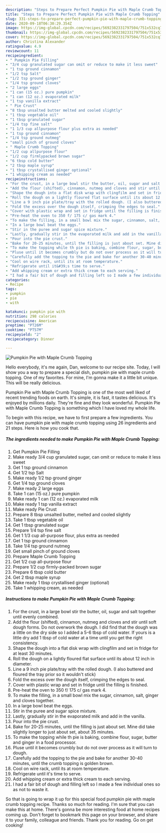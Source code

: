 ```yaml
---
description: "Steps to Prepare Perfect Pumpkin Pie with Maple Crumb Topping"
title: "Steps to Prepare Perfect Pumpkin Pie with Maple Crumb Topping"
slug: 331-steps-to-prepare-perfect-pumpkin-pie-with-maple-crumb-topping
date: 2020-09-18T06:30:29.354Z
image: https://img-global.cpcdn.com/recipes/5692382331797504/751x532cq70/pumpkin-pie-with-maple-crumb-topping-recipe-main-photo.jpg
thumbnail: https://img-global.cpcdn.com/recipes/5692382331797504/751x532cq70/pumpkin-pie-with-maple-crumb-topping-recipe-main-photo.jpg
cover: https://img-global.cpcdn.com/recipes/5692382331797504/751x532cq70/pumpkin-pie-with-maple-crumb-topping-recipe-main-photo.jpg
author: Christina Alexander
ratingvalue: 4.9
reviewcount: 11
recipeingredient:
- " Pumpkin Pie Filling"
- "3/4 cup granulated sugar can omit or reduce to make it less sweet"
- "1 tsp ground cinnamon"
- "1/2 tsp Salt"
- "1/2 tsp ground ginger"
- "1/4 tsp ground cloves"
- "2 large eggs"
- "1 can (15 oz.) pure pumpkin"
- "1 can (12 oz.) evaporated milk"
- "1 tsp vanilla extract"
- " Pie Crust"
- "8 tbsp unsalted butter melted and cooled slightly"
- "1 tbsp vegetable oil"
- "1 tbsp granulated sugar"
- "1/4 tsp fine salt"
- "1 1/3 cup allpurpose flour plus extra as needed"
- "1 tsp ground cinnamon"
- "1/4 tsp ground nutmeg"
- "small pinch of ground cloves"
- " Maple Crumb Topping"
- "1/2 cup allpurpose flour"
- "1/2 cup firmlypacked brown sugar"
- "6 tbsp cold butter"
- "2 tbsp maple syrup"
- "1 tbsp crystallised ginger optional"
- "1 whipping cream as needed"
recipeinstructions:
- "For the crust, in a large bowl stir the butter, oil, sugar and salt together until evenly combined."
- "Add the flour (shifted), cinnamon, nutmeg and cloves and stir until soft dough forms. Do not overwork the dough. I did find that the dough was a little on the dry side so I added a 5-6 tbsp of cold water. If yours is a little dry add 1 tbsp of cold water at a time until you get the right consistency."
- "Shape the dough into a flat disk wrap with clingfilm and set in fridge for at least 30 minutes."
- "Roll the dough on a lightly floured flat surface until its about 12 inch in diameter."
- "Line a 9 inch pie plate/tray with the rolled dough. (I also buttered and floured the tray prior so it wouldn&#39;t stick)"
- "Fold the excess over the dough itself, crimping the edges to seal."
- "Cover with plastic wrap and set in fridge until the filling is finished."
- "Pre-heat the oven to 350 f/ 175 c/ gas mark 4."
- "To make the filling, in a small bowl mix the sugar, cinnamon, salt, ginger and cloves together."
- "In a large bowl beat the eggs."
- "Stir in the puree and sugar spice mixture."
- "Lastly, gradually stir in the evaporated milk and add in the vanilla."
- "Pour into the pie crust."
- "Bake for 20-25 minutes, until the filling is just about set. Mine did take slightly longer to just about set, about 35 minutes."
- "To make the topping while th pie is baking, combine flour, sugar, butter and ginger in a food processor."
- "Pluse until it becomes crumbly but do not over process as it will turn to dough."
- "Carefully add the topping to the pie and bake for another 30-40 minutes, until the crumb topping is golden brown."
- "Cool on wire rack, until its at room temperature."
- "Refrigerate until it&#39;s time to serve."
- "Add whipping cream or extra thick cream to each serving."
- "I had a fair bit of dough and filling left so I made a few individual ones so as not to waste it."
categories:
- Recipe
tags:
- pumpkin
- pie
- with

katakunci: pumpkin pie with 
nutrition: 298 calories
recipecuisine: American
preptime: "PT26M"
cooktime: "PT57M"
recipeyield: "2"
recipecategory: Dinner

---
```



![Pumpkin Pie with Maple Crumb Topping](https://img-global.cpcdn.com/recipes/5692382331797504/751x532cq70/pumpkin-pie-with-maple-crumb-topping-recipe-main-photo.jpg)

Hello everybody, it's me again, Dan, welcome to our recipe site. Today, I will show you a way to prepare a special dish, pumpkin pie with maple crumb topping. One of my favorites. For mine, I'm gonna make it a little bit unique. This will be really delicious.

Pumpkin Pie with Maple Crumb Topping is one of the most well liked of recent trending foods on earth. It's simple, it is fast, it tastes delicious. It's enjoyed by millions daily. They're fine and they look wonderful. Pumpkin Pie with Maple Crumb Topping is something which I have loved my whole life.




To begin with this recipe, we have to first prepare a few ingredients. You can have pumpkin pie with maple crumb topping using 26 ingredients and 21 steps. Here is how you cook that.

<!--inarticleads1-->

##### The ingredients needed to make Pumpkin Pie with Maple Crumb Topping:

1. Get  Pumpkin Pie Filling
1. Make ready 3/4 cup granulated sugar, can omit or reduce to make it less sweet
1. Get 1 tsp ground cinnamon
1. Get 1/2 tsp Salt
1. Make ready 1/2 tsp ground ginger
1. Get 1/4 tsp ground cloves
1. Make ready 2 large eggs
1. Take 1 can (15 oz.) pure pumpkin
1. Make ready 1 can (12 oz.) evaporated milk
1. Make ready 1 tsp vanilla extract
1. Make ready  Pie Crust
1. Prepare 8 tbsp unsalted butter, melted and cooled slightly
1. Take 1 tbsp vegetable oil
1. Get 1 tbsp granulated sugar
1. Prepare 1/4 tsp fine salt
1. Get 1 1/3 cup all-purpose flour, plus extra as needed
1. Get 1 tsp ground cinnamon
1. Take 1/4 tsp ground nutmeg
1. Get small pinch of ground cloves
1. Prepare  Maple Crumb Topping
1. Get 1/2 cup all-purpose flour
1. Prepare 1/2 cup firmly-packed brown sugar
1. Prepare 6 tbsp cold butter
1. Get 2 tbsp maple syrup
1. Make ready 1 tbsp crystallised ginger (optional)
1. Take 1 whipping cream, as needed




<!--inarticleads2-->

##### Instructions to make Pumpkin Pie with Maple Crumb Topping:

1. For the crust, in a large bowl stir the butter, oil, sugar and salt together until evenly combined.
1. Add the flour (shifted), cinnamon, nutmeg and cloves and stir until soft dough forms. Do not overwork the dough. I did find that the dough was a little on the dry side so I added a 5-6 tbsp of cold water. If yours is a little dry add 1 tbsp of cold water at a time until you get the right consistency.
1. Shape the dough into a flat disk wrap with clingfilm and set in fridge for at least 30 minutes.
1. Roll the dough on a lightly floured flat surface until its about 12 inch in diameter.
1. Line a 9 inch pie plate/tray with the rolled dough. (I also buttered and floured the tray prior so it wouldn&#39;t stick)
1. Fold the excess over the dough itself, crimping the edges to seal.
1. Cover with plastic wrap and set in fridge until the filling is finished.
1. Pre-heat the oven to 350 f/ 175 c/ gas mark 4.
1. To make the filling, in a small bowl mix the sugar, cinnamon, salt, ginger and cloves together.
1. In a large bowl beat the eggs.
1. Stir in the puree and sugar spice mixture.
1. Lastly, gradually stir in the evaporated milk and add in the vanilla.
1. Pour into the pie crust.
1. Bake for 20-25 minutes, until the filling is just about set. Mine did take slightly longer to just about set, about 35 minutes.
1. To make the topping while th pie is baking, combine flour, sugar, butter and ginger in a food processor.
1. Pluse until it becomes crumbly but do not over process as it will turn to dough.
1. Carefully add the topping to the pie and bake for another 30-40 minutes, until the crumb topping is golden brown.
1. Cool on wire rack, until its at room temperature.
1. Refrigerate until it&#39;s time to serve.
1. Add whipping cream or extra thick cream to each serving.
1. I had a fair bit of dough and filling left so I made a few individual ones so as not to waste it.




So that is going to wrap it up for this special food pumpkin pie with maple crumb topping recipe. Thanks so much for reading. I'm sure that you can make this at home. There's gonna be more interesting food at home recipes coming up. Don't forget to bookmark this page on your browser, and share it to your family, colleague and friends. Thank you for reading. Go on get cooking!
